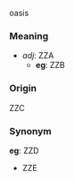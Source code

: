 oasis
### Meaning
+ _adj_: ZZA
    + __eg__: ZZB

### Origin

ZZC

### Synonym

__eg__: ZZD

+ ZZE


